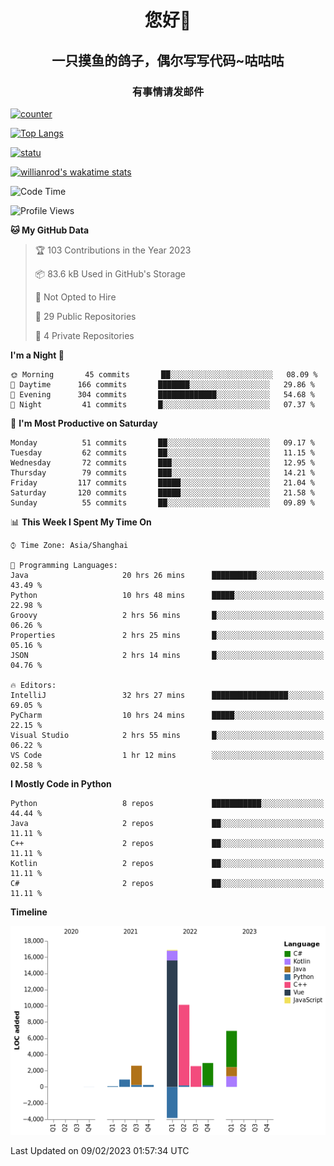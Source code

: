 

<!--
**kitUIN/kitUIN** is a ✨ _special_ ✨ repository because its `README.md` (this file) appears on your GitHub profile.

Here are some ideas to get you started:

- 🔭 I’m currently working on ...
- 🌱 I’m currently learning ...
- 👯 I’m looking to collaborate on ...
- 🤔 I’m looking for help with ...
- 💬 Ask me about ...
- 📫 How to reach me: ...
- 😄 Pronouns: ...
- ⚡ Fun fact: ...
-->
<h1 align="center">您好👋</h1>
<h2 align="center">一只摸鱼的鸽子，偶尔写写代码~咕咕咕</h2>
<h3 align="center">有事情请发邮件</h3>

[![counter](https://count.getloli.com/get/@KitUIN?theme=rule34)](https://count.getloli.com/)

[![Top Langs](https://github-readme-stats.kituin.fun/api/top-langs/?username=kitUIN&show_icons=true&theme=gruvbox&locale=cn&layout=compact)](https://github.com/anuraghazra/github-readme-stats)  

[![statu](https://github-readme-stats.kituin.fun/api?username=kitUIN&show_icons=true&theme=gruvbox&locale=cn)](https://github.com/anuraghazra/github-readme-stats)  

[![willianrod's wakatime stats](https://github-readme-stats.kituin.fun/api/wakatime?username=kituin)](https://github.com/anuraghazra/github-readme-stats)  


<!--START_SECTION:waka-->
![Code Time](http://img.shields.io/badge/Code%20Time-898%20hrs%2042%20mins-blue)

![Profile Views](http://img.shields.io/badge/Profile%20Views-0-blue)

**🐱 My GitHub Data** 

> 🏆 103 Contributions in the Year 2023
 > 
> 📦 83.6 kB Used in GitHub's Storage 
 > 
> 🚫 Not Opted to Hire
 > 
> 📜 29 Public Repositories 
 > 
> 🔑 4 Private Repositories  
 > 
**I'm a Night 🦉** 

```text
🌞 Morning       45 commits       ██░░░░░░░░░░░░░░░░░░░░░░░   08.09 % 
🌆 Daytime      166 commits       ███████░░░░░░░░░░░░░░░░░░   29.86 % 
🌃 Evening      304 commits       █████████████░░░░░░░░░░░░   54.68 % 
🌙 Night         41 commits       █░░░░░░░░░░░░░░░░░░░░░░░░   07.37 % 

```
📅 **I'm Most Productive on Saturday** 

```text
Monday          51 commits       ██░░░░░░░░░░░░░░░░░░░░░░░   09.17 % 
Tuesday         62 commits       ██░░░░░░░░░░░░░░░░░░░░░░░   11.15 % 
Wednesday       72 commits       ███░░░░░░░░░░░░░░░░░░░░░░   12.95 % 
Thursday        79 commits       ███░░░░░░░░░░░░░░░░░░░░░░   14.21 % 
Friday         117 commits       █████░░░░░░░░░░░░░░░░░░░░   21.04 % 
Saturday       120 commits       █████░░░░░░░░░░░░░░░░░░░░   21.58 % 
Sunday          55 commits       ██░░░░░░░░░░░░░░░░░░░░░░░   09.89 % 

```


📊 **This Week I Spent My Time On** 

```text
⌚︎ Time Zone: Asia/Shanghai

💬 Programming Languages: 
Java                     20 hrs 26 mins      ██████████░░░░░░░░░░░░░░░   43.49 % 
Python                   10 hrs 48 mins      █████░░░░░░░░░░░░░░░░░░░░   22.98 % 
Groovy                   2 hrs 56 mins       █░░░░░░░░░░░░░░░░░░░░░░░░   06.26 % 
Properties               2 hrs 25 mins       █░░░░░░░░░░░░░░░░░░░░░░░░   05.16 % 
JSON                     2 hrs 14 mins       █░░░░░░░░░░░░░░░░░░░░░░░░   04.76 % 

🔥 Editors: 
IntelliJ                 32 hrs 27 mins      █████████████████░░░░░░░░   69.05 % 
PyCharm                  10 hrs 24 mins      █████░░░░░░░░░░░░░░░░░░░░   22.15 % 
Visual Studio            2 hrs 55 mins       █░░░░░░░░░░░░░░░░░░░░░░░░   06.22 % 
VS Code                  1 hr 12 mins        ░░░░░░░░░░░░░░░░░░░░░░░░░   02.58 % 

```

**I Mostly Code in Python** 

```text
Python                   8 repos             ███████████░░░░░░░░░░░░░░   44.44 % 
Java                     2 repos             ██░░░░░░░░░░░░░░░░░░░░░░░   11.11 % 
C++                      2 repos             ██░░░░░░░░░░░░░░░░░░░░░░░   11.11 % 
Kotlin                   2 repos             ██░░░░░░░░░░░░░░░░░░░░░░░   11.11 % 
C#                       2 repos             ██░░░░░░░░░░░░░░░░░░░░░░░   11.11 % 

```


**Timeline**

![Chart not found](https://raw.githubusercontent.com/kitUIN/kitUIN/main/charts/bar_graph.png) 


 Last Updated on 09/02/2023 01:57:34 UTC
<!--END_SECTION:waka-->
